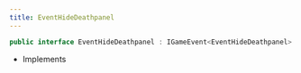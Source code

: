 ```yaml
---
title: EventHideDeathpanel
---
```


```csharp
public interface EventHideDeathpanel : IGameEvent<EventHideDeathpanel>
```

- Implements

